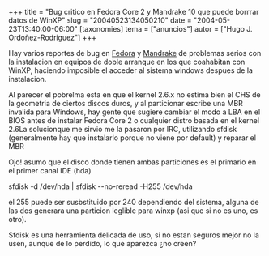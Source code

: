 +++
title = "Bug critico en Fedora Core 2 y Mandrake 10 que puede borrrar datos de WinXP"
slug = "20040523134050210"
date = "2004-05-23T13:40:00-06:00"
[taxonomies]
tema = ["anuncios"]
autor = ["Hugo J. Ordoñez-Rodriguez"]
+++

Hay varios reportes de bug en
[Fedora](http://bugzilla.redhat.com/bugzilla/show_bug.cgi?id=115980) y
[Mandrake](https://qa.mandrakesoft.com/show_bug.cgi?id=7959) de
problemas serios con la instalacion en equipos de doble arranque en los
que coahabitan con WinXP, haciendo imposible el acceder al sistema
windows despues de la instalacion.

<!-- more -->

Al parecer el pobrelma esta en que el kernel 2.6.x no estima bien el CHS
de la geometria de ciertos discos duros, y al particionar escribe una
MBR invalida para Windows, hay gente que sugiere cambiar el modo a LBA
en el BIOS antes de instalar Fedora Core 2 o cualquier distro basada en
el kernel 2.6La solucionque me sirvio me la pasaron por IRC, utilizando
sfdisk (generalmente hay que instalarlo porque no viene por default) y
reparar el MBR

Ojo! asumo que el disco donde tienen ambas particiones es el primario en
el primer canal IDE (hda)

sfdisk -d /dev/hda \| sfdisk --no-reread -H255 /dev/hda

el 255 puede ser susbstituido por 240 dependiendo del sistema, alguna de
las dos generara una particion leglible para winxp (asi que si no es
uno, es otro).

Sfdisk es una herramienta delicada de uso, si no estan seguros mejor no
la usen, aunque de lo perdido, lo que aparezca ¿no creen?

